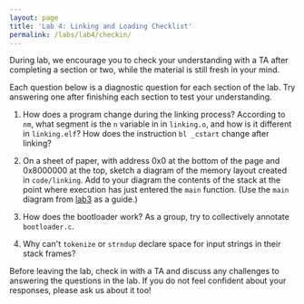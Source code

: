 ```yaml
---
layout: page
title: 'Lab 4: Linking and Loading Checklist'
permalink: /labs/lab4/checkin/
---
```


During lab, we encourage you to check your understanding with a TA after completing a section or two, while the material is still fresh in your mind.

Each question below is a diagnostic question for each section of the lab. Try answering one after finishing each section to test your understanding.

1. How does a program change during the linking process? According to `nm`, what segment is the `n`
   variable in in `linking.o`, and how is it different in `linking.elf`? How does the instruction
   `bl _cstart` change after linking?

2. On a sheet of paper, with address 0x0 at the bottom of the page and 0x8000000 at the top,
   sketch a diagram of the memory layout created in `code/linking`. Add to your diagram
   the contents of the stack at the point where execution has just entered the 
   `main` function. (Use the `main` diagram from
   [lab3](http://cs107e.github.io/labs/lab3/images/stack_abs.html) as a guide.)

3. How does the bootloader work? As a group, try to collectively annotate `bootloader.c`.

4. Why can't `tokenize` or `strndup` declare space for input strings in their stack frames?

Before leaving the lab, check in with a TA and discuss any challenges to answering the questions in the lab. If you do not feel confident about your responses, please ask us about it too!